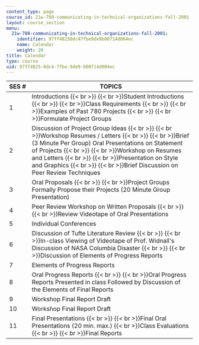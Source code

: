 ```yaml
---
content_type: page
course_id: 21w-780-communicating-in-technical-organizations-fall-2001
layout: course_section
menu:
  21w-780-communicating-in-technical-organizations-fall-2001:
    identifier: 97ff48258dc47fbe9de9b00714d004ec
    name: Calendar
    weight: 20
title: Calendar
type: course
uid: 97ff4825-8dc4-7fbe-9de9-b00714d004ec
---
```


| SES # | TOPICS |
| --- | --- |
| 1 | Introductions  {{< br >}}  {{< br >}}Student Introductions  {{< br >}}  {{< br >}}Class Requirements  {{< br >}}  {{< br >}}Examples of Past 780 Projects  {{< br >}}  {{< br >}}Formulate Project Groups |
| 2 | Discussion of Project Group Ideas  {{< br >}}  {{< br >}}Workshop Resumes / Letters  {{< br >}}  {{< br >}}Brief (3 Minute Per Group) Oral Presentations on Statement of Projects  {{< br >}}  {{< br >}}Workshop on Resumes and Letters  {{< br >}}  {{< br >}}Presentation on Style and Graphics  {{< br >}}  {{< br >}}Brief Discussion on Peer Review Techniques |
| 3 | Oral Proposals  {{< br >}}  {{< br >}}Project Groups Formally Propose their Projects (20 Minute Group Presentation) |
| 4 | Peer Review Workshop on Written Proposals  {{< br >}}  {{< br >}}Review Videotape of Oral Presentations |
| 5 | Individual Conferences |
| 6 | Discussion of Tufte Literature Review  {{< br >}}  {{< br >}}In-class Viewing of Videotape of Prof. Widnall's Discussion of NASA Columbia Disaster  {{< br >}}  {{< br >}}Discussion of Elements of Progress Reports |
| 7 | Elements of Progress Reports |
| 8 | Oral Progress Reports  {{< br >}}  {{< br >}}Oral Progress Reports Presented in class Followed by Discussion of the Elements of Final Reports |
| 9 | Workshop Final Report Draft |
| 10 | Workshop Final Report Draft |
| 11 | Final Presentations  {{< br >}}  {{< br >}}Final Oral Presentations (20 min. max.)  {{< br >}}Class Evaluations  {{< br >}}  {{< br >}}Final Reports